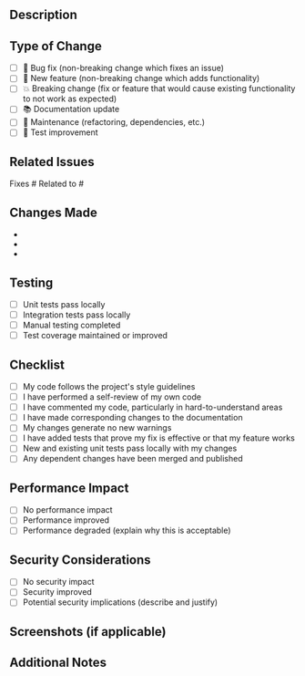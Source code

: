 ## Description
<!-- Provide a brief description of the changes in this PR -->

## Type of Change
<!-- Mark the relevant option with an "x" -->

- [ ] 🐛 Bug fix (non-breaking change which fixes an issue)
- [ ] 🚀 New feature (non-breaking change which adds functionality)
- [ ] 💥 Breaking change (fix or feature that would cause existing functionality to not work as expected)
- [ ] 📚 Documentation update
- [ ] 🧰 Maintenance (refactoring, dependencies, etc.)
- [ ] 🧪 Test improvement

## Related Issues
<!-- Link any related issues here using #issue-number -->

Fixes #
Related to #

## Changes Made
<!-- List the specific changes made in this PR -->

- 
- 
- 

## Testing
<!-- Describe the tests you ran to verify your changes -->

- [ ] Unit tests pass locally
- [ ] Integration tests pass locally
- [ ] Manual testing completed
- [ ] Test coverage maintained or improved

## Checklist
<!-- Mark completed items with an "x" -->

- [ ] My code follows the project's style guidelines
- [ ] I have performed a self-review of my own code
- [ ] I have commented my code, particularly in hard-to-understand areas
- [ ] I have made corresponding changes to the documentation
- [ ] My changes generate no new warnings
- [ ] I have added tests that prove my fix is effective or that my feature works
- [ ] New and existing unit tests pass locally with my changes
- [ ] Any dependent changes have been merged and published

## Performance Impact
<!-- Describe any performance implications of your changes -->

- [ ] No performance impact
- [ ] Performance improved
- [ ] Performance degraded (explain why this is acceptable)

## Security Considerations
<!-- Describe any security implications of your changes -->

- [ ] No security impact
- [ ] Security improved
- [ ] Potential security implications (describe and justify)

## Screenshots (if applicable)
<!-- Add screenshots to help explain your changes -->

## Additional Notes
<!-- Add any additional notes or context about the PR here -->